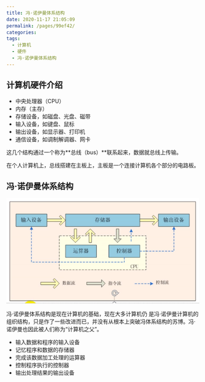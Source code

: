 ```yaml
---
title: 冯·诺伊曼体系结构
date: 2020-11-17 21:05:09
permalink: /pages/99ef42/
categories:
tags:
  - 计算机
  - 硬件
  - 冯·诺伊曼体系结构
---
```




## 计算机硬件介绍

- 中央处理器（CPU）
- 内存（主存）
- 存储设备，如磁盘、光盘、磁带
- 输入设备，如键盘、鼠标
- 输出设备，如显示器、打印机
- 通信设备，如调制解调器、网卡

这几个结构通过一个称为**总线（bus）**联系起来，数据就总线上传输。

在个人计算机上，总线搭建在主板上，主板是一个连接计算机各个部分的电路板。



## 冯·诺伊曼体系结构

![image-20201117211018647](https://raw.githubusercontent.com/SaulJWu/images/main/20201117211018.png)

冯·诺伊曼体系结构是现在计算机的基础，现在大多计算机仍 是冯·诺伊曼计算机的组织结构，只是作了一些改进而已，并没有从根本上突破冯体系结构的苏博。冯·诺伊曼也因此被人们称为“计算机之父”。



- 输入数据和程序的输入设备
- 记忆程序和数据的存储器
- 完成该数据加工处理的运算器
- 控制程序执行的控制器
- 输出处理结果的输出设备
